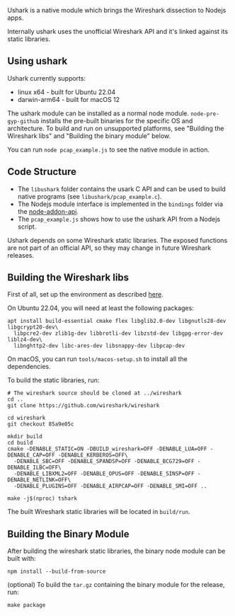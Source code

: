 Ushark is a native module which brings the Wireshark dissection to Nodejs apps.

Internally ushark uses the unofficial Wireshark API and it's linked against its static libraries.

## Using ushark

Ushark currently supports:

- linux x64 - built for Ubuntu 22.04
- darwin-arm64 - built for macOS 12

The ushark module can be installed as a normal node module. `node-pre-gyp-github` installs the pre-built binaries for the specific OS and architecture.
To build and run on unsupported platforms, see "Building the Wireshark libs" and "Building the binary module" below.

You can run `node pcap_example.js` to see the native module in action.

## Code Structure

- The `libushark` folder contains the usark C API and can be used to build native programs (see `libushark/pcap_example.c`).
- The Nodejs module interface is implemented in the `bindings` folder via the [node-addon-api](https://github.com/nodejs/node-addon-api).
- The `pcap_example.js` shows how to use the ushark API from a Nodejs script.

Ushark depends on some Wireshark static libraries. The exposed functions are not part of an official API, so they may change in future Wireshark releases.

## Building the Wireshark libs

First of all, set up the environment as described [here](https://www.wireshark.org/docs/wsdg_html_chunked/ChapterSetup#ChSetupUNIX).

On Ubuntu 22.04, you will need at least the following packages:

```
apt install build-essential cmake flex libglib2.0-dev libgnutls28-dev libgcrypt20-dev\
  libpcre2-dev zlib1g-dev libbrotli-dev libzstd-dev libgpg-error-dev liblz4-dev\
  libnghttp2-dev libc-ares-dev libsnappy-dev libpcap-dev
```

On macOS, you can run `tools/macos-setup.sh` to install all the dependencies.

To build the static libraries, run:

```
# The wireshark source should be cloned at ../wireshark
cd ..
git clone https://github.com/wireshark/wireshark

cd wireshark
git checkout 85a9e05c

mkdir build
cd build
cmake -DENABLE_STATIC=ON -DBUILD_wireshark=OFF -DENABLE_LUA=OFF -DENABLE_CAP=OFF -DENABLE_KERBEROS=OFF\
  -DENABLE_SBC=OFF -DENABLE_SPANDSP=OFF -DENABLE_BCG729=OFF -DENABLE_ILBC=OFF\
  -DENABLE_LIBXML2=OFF -DENABLE_OPUS=OFF -DENABLE_SINSP=OFF -DENABLE_NETLINK=OFF\
  -DENABLE_PLUGINS=OFF -DENABLE_AIRPCAP=OFF -DENABLE_SMI=OFF ..

make -j$(nproc) tshark
```

The built Wireshark static libraries will be located in `build/run`.

## Building the Binary Module

After building the wireshark static libraries, the binary node module can be built with:

```
npm install --build-from-source
```

(optional) To build the `tar.gz` containing the binary module for the release, run:

```
make package
```
